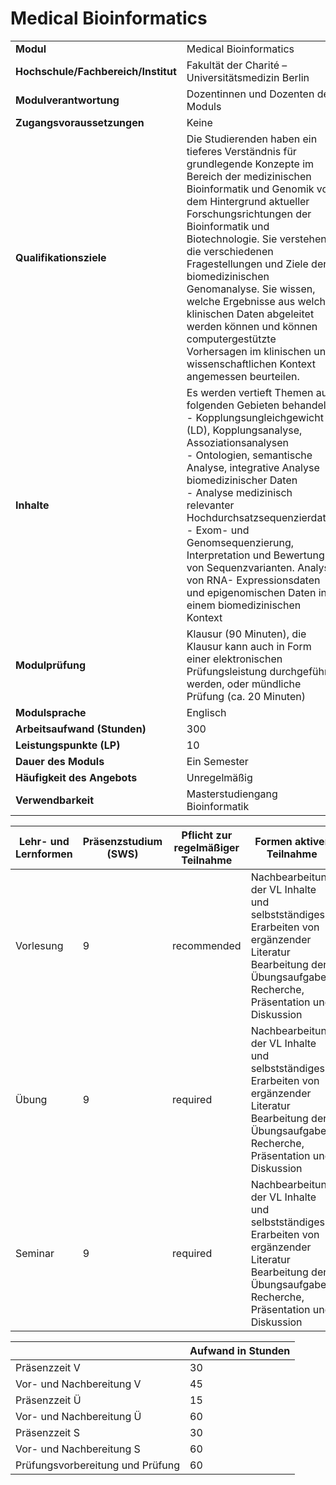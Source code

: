 # Medical Bioinformatics
|                                    |   |
|------------------------------------|---|
|**Modul**                           | Medical Bioinformatics |
|**Hochschule/Fachbereich/Institut** | Fakultät der Charité – Universitätsmedizin Berlin |
|**Modulverantwortung**              | Dozentinnen und Dozenten des Moduls |
|**Zugangsvoraussetzungen**          | Keine |
|**Qualifikationsziele**             | Die Studierenden haben ein tieferes Verständnis für grundlegende Konzepte im Bereich der medizinischen Bioinformatik und Genomik vor dem Hintergrund aktueller Forschungsrichtungen der Bioinformatik und Biotechnologie. Sie verstehen die verschiedenen Fragestellungen und Ziele der biomedizinischen Genomanalyse. Sie wissen, welche Ergebnisse aus welchen klinischen Daten abgeleitet werden können und können computergestützte Vorhersagen im klinischen und wissenschaftlichen Kontext angemessen beurteilen. |
|**Inhalte**                         | Es werden vertieft Themen aus folgenden Gebieten behandelt:<br>- Kopplungsungleichgewicht (LD), Kopplungsanalyse, Assoziationsanalysen<br>- Ontologien, semantische Analyse, integrative Analyse biomedizinischer Daten<br>- Analyse medizinisch relevanter Hochdurchsatzsequenzierdaten<br>- Exom- und Genomsequenzierung, Interpretation und Bewertung von Sequenzvarianten. Analyse von RNA- Expressionsdaten und epigenomischen Daten in einem biomedizinischen Kontext |
|**Modulprüfung**                    | Klausur (90 Minuten), die Klausur kann auch in Form einer elektronischen Prüfungsleistung durchgeführt werden, oder mündliche Prüfung (ca. 20 Minuten) |
|**Modulsprache**                    | Englisch |
|**Arbeitsaufwand (Stunden)**        | 300 |
|**Leistungspunkte (LP)**            | 10 |
|**Dauer des Moduls**                | Ein Semester |
|**Häufigkeit des Angebots**         | Unregelmäßig |
|**Verwendbarkeit**                  | Masterstudiengang Bioinformatik |

| Lehr- und Lernformen | Präsenzstudium <br> (SWS) | Pflicht zur regelmäßiger Teilnahme | Formen aktiver Teilnahme |
| ---------------------|---------------------------|------------------------------------|------------------------- |
| Vorlesung            | 9                         | recommended                        | Nachbearbeitung der VL Inhalte und selbstständiges Erarbeiten von ergänzender Literatur<br>Bearbeitung der Übungsaufgaben<br>Recherche, Präsentation und Diskussion |
| Übung                | 9                         | required                           | Nachbearbeitung der VL Inhalte und selbstständiges Erarbeiten von ergänzender Literatur<br>Bearbeitung der Übungsaufgaben<br>Recherche, Präsentation und Diskussion |
| Seminar              | 9                         | required                           | Nachbearbeitung der VL Inhalte und selbstständiges Erarbeiten von ergänzender Literatur<br>Bearbeitung der Übungsaufgaben<br>Recherche, Präsentation und Diskussion |

|   | Aufwand in Stunden |
| - |--------------------|
| Präsenzzeit V                            | 30    |
| Vor- und Nachbereitung V                 | 45    |
| Präsenzzeit Ü                            | 15    |
| Vor- und Nachbereitung Ü                 | 60    |
| Präsenzzeit S                            | 30    |
| Vor- und Nachbereitung S                 | 60    |
| Prüfungsvorbereitung und Prüfung         | 60    |
